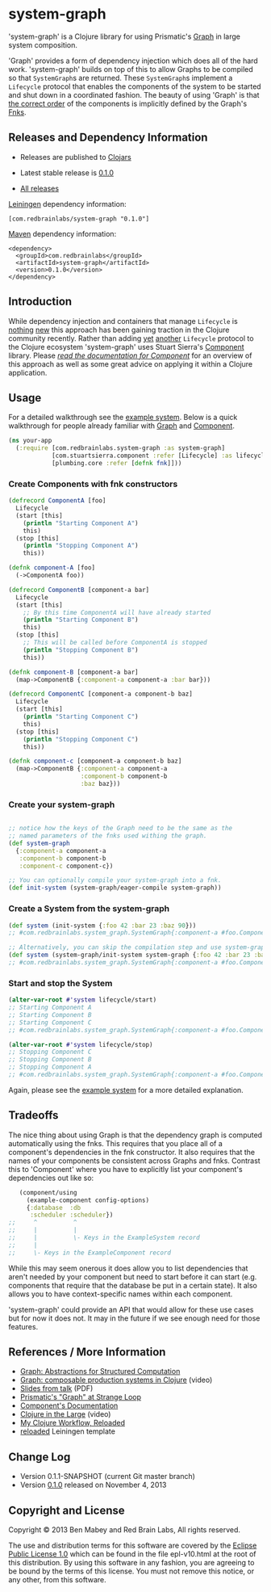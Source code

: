 # system-graph

'system-graph' is a Clojure library for using Prismatic's [Graph] in large system composition.

'Graph' provides a form of dependency injection which does all of the hard work. 'system-graph'
builds on top of this to allow Graphs to be compiled so that `SystemGraph`s are returned. These
`SystemGraph`s implement a `Lifecycle` protocol that enables the components of the system to be
started and shut down in a coordinated fashion. The beauty of using 'Graph' is that [the correct
order] of the components is implicitly defined by the Graph's [Fnks].

[Graph]: https://github.com/Prismatic/plumbing#graph-the-functional-swiss-army-knife
[Fnks]: https://github.com/Prismatic/plumbing#bring-on-defnk
[the correct order]: http://en.wikipedia.org/wiki/Topological_sorting

## Releases and Dependency Information

* Releases are published to [Clojars]

* Latest stable release is [0.1.0](https://clojars.org/com.redbrainlabs/system-graph/versions/0.1.0)

* [All releases](https://clojars.org/com.redbrainlabs/system-graph/versions)

[Leiningen] dependency information:

    [com.redbrainlabs/system-graph "0.1.0"]

[Maven] dependency information:

    <dependency>
      <groupId>com.redbrainlabs</groupId>
      <artifactId>system-graph</artifactId>
      <version>0.1.0</version>
    </dependency>

[Component]: https://github.com/stuartsierra/component
[Clojars]: http://clojars.org/
[Leiningen]: http://leiningen.org/
[Maven]: http://maven.apache.org/


## Introduction

While dependency injection and containers that manage `Lifecycle` is [nothing][DI] [new][pico] this
approach has been gaining traction in the Clojure community recently.  Rather than adding [yet][jig]
[another][teuta] `Lifecycle` protocol to the Clojure ecosystem 'system-graph' uses Stuart Sierra's
[Component] library. Please *[read the documentation for Component][Component docs]* for an overview of this
approach as well as some great advice on applying it within a Clojure application.

[DI]: http://www.martinfowler.com/articles/injection.html
[pico]: http://picocontainer.codehaus.org/
[jig]: https://github.com/juxt/jig#components
[teuta]: https://github.com/vmarcinko/teuta#component-lifecycle
[Component docs]: https://github.com/stuartsierra/component/blob/master/README.md#introduction

## Usage

For a detailed walkthrough see the [example system].  Below is a quick walkthrough for people already familiar with
[Graph] and [Component].

[example system]: https://github.com/redbrianlabs/system-graph/blob/master/dev/example.clj

```clojure
(ns your-app
  (:require [com.redbrainlabs.system-graph :as system-graph]
            [com.stuartsierra.component :refer [Lifecycle] :as lifecycle]
            [plumbing.core :refer [defnk fnk]]))

```

### Create Components with fnk constructors

```clojure
(defrecord ComponentA [foo]
  Lifecycle
  (start [this]
    (println "Starting Component A")
    this)
  (stop [this]
    (println "Stopping Component A")
    this))

(defnk component-A [foo]
  (->ComponentA foo))

(defrecord ComponentB [component-a bar]
  Lifecycle
  (start [this]
    ;; By this time ComponentA will have already started
    (println "Starting Component B")
    this)
  (stop [this]
    ;; This will be called before ComponentA is stopped
    (println "Stopping Component B")
    this))

(defnk component-B [component-a bar]
  (map->ComponentB {:component-a component-a :bar bar}))

(defrecord ComponentC [component-a component-b baz]
  Lifecycle
  (start [this]
    (println "Starting Component C")
    this)
  (stop [this]
    (println "Stopping Component C")
    this))

(defnk component-c [component-a component-b baz]
  (map->ComponentB {:component-a component-a
                    :component-b component-b
                    :baz baz}))
```

### Create your system-graph

```clojure

;; notice how the keys of the Graph need to be the same as the
;; named parameters of the fnks used withing the graph.
(def system-graph
  {:component-a component-a
   :component-b component-b
   :component-c component-c})

;; You can optionally compile your system-graph into a fnk.
(def init-system (system-graph/eager-compile system-graph))
```

### Create a System from the system-graph

``` clojure
(def system (init-system {:foo 42 :bar 23 :baz 90}))
;; #com.redbrainlabs.system_graph.SystemGraph{:component-a #foo.ComponentA{:foo 42}, ...}

;; Alternatively, you can skip the compilation step and use system-graph/init-system:
(def system (system-graph/init-system system-graph {:foo 42 :bar 23 :baz 90}))
;; #com.redbrainlabs.system_graph.SystemGraph{:component-a #foo.ComponentA{:foo 42}, ...}
```

### Start and stop the System

```clojure
(alter-var-root #'system lifecycle/start)
;; Starting Component A
;; Starting Component B
;; Starting Component C
;; #com.redbrainlabs.system_graph.SystemGraph{:component-a #foo.ComponentA{:foo 42}, ...}

(alter-var-root #'system lifecycle/stop)
;; Stopping Component C
;; Stopping Component B
;; Stopping Component A
;; #com.redbrainlabs.system_graph.SystemGraph{:component-a #foo.ComponentA{:foo 42}, ...}

```

Again, please see the [example system] for a more detailed explanation.

## Tradeoffs

The nice thing about using Graph is that the dependency graph is computed automatically
using the fnks. This requires that you place all of a component's dependencies in the
fnk constructor.  It also requires that the names of your components be consistent across
Graphs and fnks.  Contrast this to 'Component' where you have to explicitly list your
component's dependencies out like so:

```clojure
   (component/using
     (example-component config-options)
     {:database  :db
      :scheduler :scheduler})
;;     ^          ^
;;     |          |
;;     |          \- Keys in the ExampleSystem record
;;     |
;;     \- Keys in the ExampleComponent record
```

While this may seem onerous it does allow you to list dependencies that aren't needed by
your component but need to start before it can start (e.g. components that require that
the database be put in a certain state). It also allows you to have context-specific names
within each component.

'system-graph' could provide an API that would allow for these use cases but for now it
does not.  It may in the future if we see enough need for those features.

## References / More Information

* [Graph: Abstractions for Structured Computation](http:blog.getprismatic.com/blog/2013/2/1/graph-abstractions-for-structured-computation)
* [Graph: composable production systems in Clojure](http://www.infoq.com/presentations/Graph-Clojure-Prismatic) (video)
 * [Slides from talk](https://github.com/strangeloop/strangeloop2012/raw/master/slides/sessions/Wolfe-Graph.pdf) (PDF)
* [Prismatic's "Graph" at Strange Loop](http://blog.getprismatic.com/blog/2012/10/1/prismatics-graph-at-strange-loop.html)
* [Component's Documentation][Component docs]
* [Clojure in the Large](http://www.infoq.com/presentations/Clojure-Large-scale-patterns-techniques) (video)
* [My Clojure Workflow, Reloaded](http://thinkrelevance.com/blog/2013/06/04/clojure-workflow-reloaded)
* [reloaded](https://github.com/stuartsierra/reloaded) Leiningen template


## Change Log

* Version 0.1.1-SNAPSHOT (current Git master branch)
* Version [0.1.0] released on November 4, 2013

[0.1.0]: https://github.com/redbrianlabs/system-graph/tree/system-graph-0.1.0


## Copyright and License

Copyright © 2013 Ben Mabey and Red Brain Labs, All rights reserved.

The use and distribution terms for this software are covered by the
[Eclipse Public License 1.0] which can be found in the file
epl-v10.html at the root of this distribution. By using this software
in any fashion, you are agreeing to be bound by the terms of this
license. You must not remove this notice, or any other, from this
software.

[Eclipse Public License 1.0]: http://opensource.org/licenses/eclipse-1.0.php
